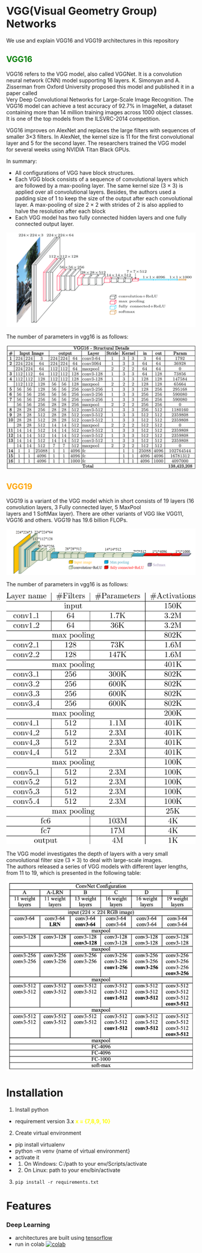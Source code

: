 # VGG(Visual Geometry Group) Networks

We use and explain VGG16 and VGG19 architectures in this repository

## <span style="color:green">VGG16</span>

VGG16 refers to the VGG model, also called VGGNet. It is a convolution neural network (CNN) model supporting 16 layers. K. Simonyan and A. Zisserman from Oxford University proposed this model and published it in a paper called <br>
Very Deep Convolutional Networks for Large-Scale Image Recognition. The VGG16 model can achieve a test accuracy of 92.7% in ImageNet, a dataset containing more than 14 million training images across 1000 object classes.<br>
It is one of the top models from the ILSVRC-2014 competition.

VGG16 improves on AlexNet and replaces the large filters with sequences of smaller 3×3 filters. In AlexNet, the kernel size is 11 for the first convolutional layer and 5 for the second layer. The researchers trained the VGG model <br>
for several weeks using NVIDIA Titan Black GPUs.

In summary:

- All configurations of VGG have block structures.
- Each VGG block consists of a sequence of convolutional layers which are followed by a max-pooling layer. The same kernel size (3 × 3) is applied over all convolutional layers. Besides, the authors used a padding size of 1 to keep the size of the output after each convolutional layer. A max-pooling of size 2 × 2 with strides of 2 is also applied to halve the resolution after each block
- Each VGG model has two fully connected hidden layers and one fully connected output layer.

<a><img src="images/vgg16.png"/></a>

The number of parameters in vgg16 is as follows:

<a><img src="images/vgg16nop.png"/></a>

## <span style="color:orange">VGG19</span>

VGG19 is a variant of the VGG model which in short consists of 19 layers (16 convolution layers, 3 Fully connected layer, 5 MaxPool<br>
layers and 1 SoftMax layer). There are other variants of VGG like VGG11, VGG16 and others. VGG19 has 19.6 billion FLOPs.

<a><img src="images/vgg19.png"/></a>

The number of parameters in vgg16 is as follows:

<a><img src="images/vgg19nop.png"/></a>

The VGG model investigates the depth of layers with a very small convolutional filter size (3 × 3) to deal with large-scale images.<br>
The authors released a series of VGG models with different layer lengths, from 11 to 19, which is presented in the following table:

<a><img src="images/vgg16arch.png"/></a>

# Installation

1. Install python

- requirement version 3.x <span style="color:yellow">**x = {7,8,9, 10}**</span>

2. Create virtual environment

- pip install virtualenv
- python -m venv {name of virtual environment}
- activate it<br>
- 1. On Windows: C:/path to your env/Scripts/activate
- 2. On Linux: path to your env/bin/activate

3. `pip install -r requirements.txt`

# Features

### Deep Learning

- architectures are built using [tensorflow](https://github.com/tensorflow/tensorflow.git)
- run in colab [![colab](https://colab.research.google.com/assets/colab-badge.svg)](https://colab.research.google.com/drive/15JBCZjPEOijzUrqTK7MN2BPeguFpOL29?usp=sharing)
